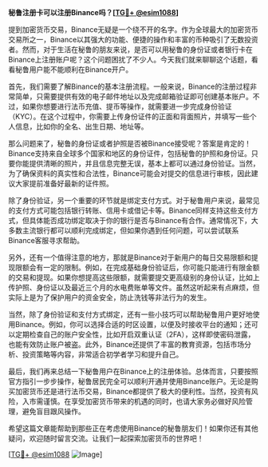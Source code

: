 **秘鲁注册卡可以注册Binance吗？[[TG💪+ @esim1088](https://t.me/s/esim1088)]**

提到加密货币交易，Binance无疑是一个绕不开的名字。作为全球最大的加密货币交易所之一，Binance以其强大的功能、便捷的操作和丰富的币种吸引了无数投资者。然而，对于生活在秘鲁的朋友来说，是否可以用秘鲁的身份证或者银行卡在Binance上注册账户呢？这个问题困扰了不少人。今天我们就来聊聊这个话题，看看秘鲁用户能不能顺利在Binance开户。

首先，我们需要了解Binance的基本注册流程。一般来说，Binance的注册过程非常简单，只需要提供有效的电子邮件地址以及完成邮箱验证即可创建基本账户。不过，如果你想要进行法币充值、提币等操作，就需要进一步完成身份验证（KYC）。在这个过程中，你需要上传身份证件的正面和背面照片，并填写一些个人信息，比如你的全名、出生日期、地址等。

那么问题来了，秘鲁的身份证或者护照是否被Binance接受呢？答案是肯定的！Binance支持来自全球多个国家和地区的身份证件，包括秘鲁的护照和身份证。只要你能提供清晰的照片，并且信息完整无误，基本上都可以通过身份验证。当然，为了确保资料的真实性和合法性，Binance可能会对提交的信息进行审核，因此建议大家提前准备好最新的证件照。

除了身份验证，另一个重要的环节就是绑定支付方式。对于秘鲁用户来说，最常见的支付方式可能包括银行转账、信用卡或借记卡等。Binance同样支持这些支付方式，但具体能否成功绑定取决于你的银行是否与Binance有合作。通常情况下，大多数主流银行都可以顺利完成绑定，但如果你遇到任何问题，可以尝试联系Binance客服寻求帮助。

另外，还有一个值得注意的地方，那就是Binance对于新用户的每日交易限额和提现限额会有一定的限制。例如，在完成基础身份验证后，你可能只能进行有限金额的交易和提现。如果你想提高这些限额，就需要提交更高级别的身份认证，比如上传护照、身份证以及最近三个月的水电费账单等文件。虽然这听起来有点麻烦，但实际上是为了保护用户的资金安全，防止洗钱等非法行为的发生。

当然，除了身份验证和支付方式绑定，还有一些小技巧可以帮助秘鲁用户更好地使用Binance。例如，你可以选择合适的时区设置，以便及时接收平台的通知；还可以定期检查自己的账户安全性，比如开启双重认证（2FA），这样即使密码泄露，也能有效防止账户被盗。此外，Binance还提供了丰富的教育资源，包括市场分析、投资策略等内容，非常适合初学者学习和提升自己。

最后，我们再来总结一下秘鲁用户在Binance上的注册体验。总体而言，只要按照官方指引一步步操作，秘鲁居民完全可以顺利开通并使用Binance账户。无论是购买加密货币还是进行法币交易，Binance都提供了极大的便利性。当然，投资有风险，入市需谨慎。在享受加密货币带来的机遇的同时，也请大家务必做好风险管理，避免盲目跟风操作。

希望这篇文章能帮助到那些正在考虑使用Binance的秘鲁朋友们！如果你还有其他疑问，欢迎随时留言交流。让我们一起探索加密货币的世界吧！

[[TG💪+ @esim1088](https://t.me/s/esim1088) ![Image](https://i.postimg.cc/4NQfJmqS/Snipaste-2025-05-13-00-14-12.png)]